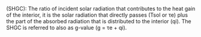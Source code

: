(SHGC): The ratio of incident solar radiation that contributes to the heat gain of the interior, it is the solar radiation that directly passes (Tsol or τe) plus the part of the absorbed radiation that is distributed to the interior (qi). The SHGC is referred to also as g-value (g = τe + qi).
